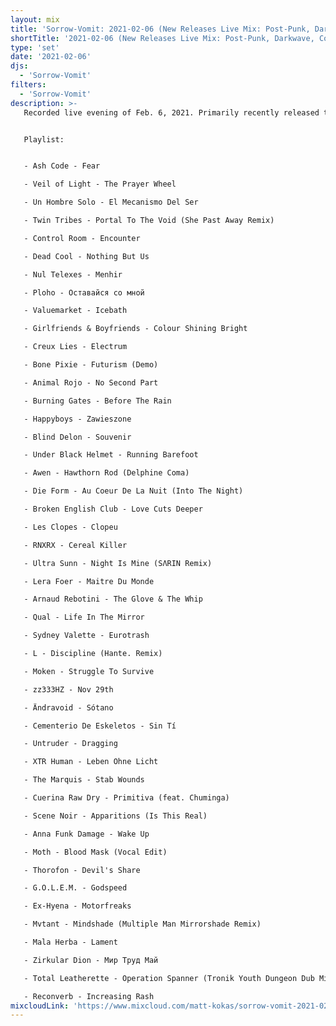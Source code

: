 ```yaml
---
layout: mix
title: 'Sorrow-Vomit: 2021-02-06 (New Releases Live Mix: Post-Punk, Darkwave, Cold, Synth, Goth, EBM...)'
shortTitle: '2021-02-06 (New Releases Live Mix: Post-Punk, Darkwave, Cold, Synth, Goth, EBM...)'
type: 'set'
date: '2021-02-06'
djs:
  - 'Sorrow-Vomit'
filters:
  - 'Sorrow-Vomit'
description: >-
   Recorded live evening of Feb. 6, 2021. Primarily recently released tracks from the past week with additional tracks from Jan. 2021 not previously played from sets posted here. New music by Ash Code, Creux Lies, Veil of Light, Ploho, Qual, Sydney Valette, Moken, and a lot more... First hour is a lot more guitar-based if that is your preference, remainder overall more electronic with some overlap here-and-there. Underground post-punk, darkwave, coldwave, minimal synth, ebm, electro, goth rock, etc...


   Playlist:


   - Ash Code - Fear

   - Veil of Light - The Prayer Wheel

   - Un Hombre Solo - El Mecanismo Del Ser

   - Twin Tribes - Portal To The Void (She Past Away Remix)

   - Control Room - Encounter

   - Dead Cool - Nothing But Us

   - Nul Telexes - Menhir

   - Ploho - Оставайся со мной

   - Valuemarket - Icebath

   - Girlfriends & Boyfriends - Colour Shining Bright

   - Creux Lies - Electrum

   - Bone Pixie - Futurism (Demo)

   - Animal Rojo - No Second Part

   - Burning Gates - Before The Rain

   - Happyboys - Zawieszone

   - Blind Delon - Souvenir

   - Under Black Helmet - Running Barefoot

   - Awen - Hawthorn Rod (Delphine Coma)

   - Die Form - Au Coeur De La Nuit (Into The Night)

   - Broken English Club - Love Cuts Deeper

   - Les Clopes - Clopeu

   - RNXRX - Cereal Killer

   - Ultra Sunn - Night Is Mine (SΛRIN Remix)

   - Lera Foer - Maitre Du Monde

   - Arnaud Rebotini - The Glove & The Whip

   - Qual - Life In The Mirror

   - Sydney Valette - Eurotrash

   - L - Discipline (Hante. Remix)

   - Moken - Struggle To Survive

   - zz333HZ - Nov 29th

   - Ändravoid - Sótano

   - Cementerio De Eskeletos - Sin Tí

   - Untruder - Dragging

   - XTR Human - Leben Ohne Licht

   - The Marquis - Stab Wounds

   - Cuerina Raw Dry - Primitiva (feat. Chuminga)

   - Scene Noir - Apparitions (Is This Real)

   - Anna Funk Damage - Wake Up

   - Moth - Blood Mask (Vocal Edit)

   - Thorofon - Devil's Share

   - G.O.L.E.M. - Godspeed

   - Ex-Hyena - Motorfreaks

   - Mvtant - Mindshade (Multiple Man Mirrorshade Remix)

   - Mala Herba - Lament

   - Zirkular Dion - Мир Труд Май

   - Total Leatherette - Operation Spanner (Tronik Youth Dungeon Dub Mix)

   - Reconverb - Increasing Rash
mixcloudLink: 'https://www.mixcloud.com/matt-kokas/sorrow-vomit-2021-02-06-new-releases-live-mix-post-punk-darkwave-cold-synth-goth-ebm'
---
```

